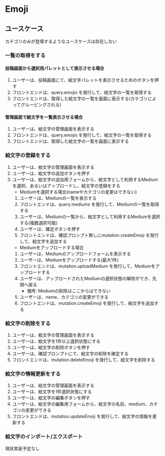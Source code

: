 # Emoji

## ユースケース

カテゴリのみが登場するようなユースケースは存在しない

### 一覧の取得をする

#### 投稿画面から選択用パレットとして表示させる場合

1. ユーザーは、投稿画面にて、絵文字パレットを表示させるためのボタンを押す
2. フロントエンドは、query.emojis を発行して、絵文字の一覧を取得する
3. フロントエンドは、取得した絵文字の一覧を画面に表示する(カテゴリによってグルーピングされる)

#### 管理画面で絵文字を一覧表示させる場合

1. ユーザーは、絵文字の管理画面を表示する
2. フロントエンドは、query.emojis を発行して、絵文字の一覧を取得する
3. フロントエンドは、取得した絵文字の一覧を画面に表示する

### 絵文字の登録をする

1. ユーザーは、絵文字の管理画面を表示する
2. ユーザーは、絵文字の追加ボタンを押す
3. ユーザーは、絵文字の追加用フォームから、絵文字として利用するMediumを選択、あるいはアップロードし、絵文字の登録をする
   - Mediumを選択する場合(nameやカテゴリの変更はできない)
   1. ユーザーは、Mediumの一覧を表示する
   2. フロントエンドは、query.mediums を発行して、Mediumの一覧を取得する
   3. ユーザーは、Mediumの一覧から、絵文字として利用するMediumを選択する(複数選択可能)
   4. ユーザーは、確定ボタンを押す
   5. フロントエンドは、確認プロンプト無しにmutation.createEmoji を発行して、絵文字を追加する
   - Mediumをアップロードする場合
   1. ユーザーは、Mediumのアップロードフォームを表示する
   2. ユーザーは、Mediumをアップロードする(最大1件)
   3. フロントエンドは、mutation.uploadMedium を発行して、Mediumをアップロードする
   4. ユーザーは、アップロードされたMediumの選択状態の解除ができ、先頭へ戻る
      - 備考: Mediumの削除はここからはできない
   5. ユーザーは、name、カテゴリの変更ができる
   6. フロントエンドは、mutation.createEmoji を発行して、絵文字を追加する

### 絵文字の削除をする

1. ユーザーは、絵文字の管理画面を表示する
2. ユーザーは、絵文字を1件以上選択状態にする
3. ユーザーは、絵文字の削除ボタンを押す
4. ユーザーは、確認プロンプトにて、絵文字の削除を確定する
5. フロントエンドは、mutation.deleteEmoji を発行して、絵文字を削除する

### 絵文字の情報更新をする

1. ユーザーは、絵文字の管理画面を表示する
2. ユーザーは、絵文字を1件選択状態にする
3. ユーザーは、絵文字の編集ボタンを押す
4. ユーザーは、絵文字の編集用フォームから、絵文字の名前、medium、カテゴリの変更ができる
5. フロントエンドは、mutation.updateEmoji を発行して、絵文字の情報を更新する

### 絵文字のインポート/エクスポート

現状実装予定なし
